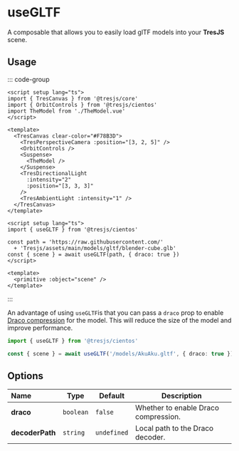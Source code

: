 # useGLTF

<DocsDemo>
  <UseGLTFDemo />
</DocsDemo>

A composable that allows you to easily load glTF models into your **TresJS** scene.

## Usage

::: code-group
```vue [app.vue]
<script setup lang="ts">
import { TresCanvas } from '@tresjs/core'
import { OrbitControls } from '@tresjs/cientos'
import TheModel from './TheModel.vue'
</script>

<template>
  <TresCanvas clear-color="#F78B3D">
    <TresPerspectiveCamera :position="[3, 2, 5]" />
    <OrbitControls />
    <Suspense>
      <TheModel />
    </Suspense>
    <TresDirectionalLight
      :intensity="2"
      :position="[3, 3, 3]"
    />
    <TresAmbientLight :intensity="1" />
  </TresCanvas>
</template>
```
```vue{2,6} [TheModel.vue]
<script setup lang="ts">
import { useGLTF } from '@tresjs/cientos'

const path = 'https://raw.githubusercontent.com/'
  + 'Tresjs/assets/main/models/gltf/blender-cube.glb'
const { scene } = await useGLTF(path, { draco: true })
</script>

<template>
  <primitive :object="scene" />
</template>
```
:::

An advantage of using `useGLTF`is that you can pass a `draco` prop to enable [Draco compression](https://threejs.org/docs/index.html?q=drac#examples/en/loaders/DRACOLoader) for the model. This will reduce the size of the model and improve performance.

```ts
import { useGLTF } from '@tresjs/cientos'

const { scene } = await useGLTF('/models/AkuAku.gltf', { draco: true })
```

## Options

| Name            | Type      | Default     | Description                          |
| :-------------- | --------- | ----------- | ------------------------------------ |
| **draco**       | `boolean` | `false`     | Whether to enable Draco compression. |
| **decoderPath** | `string`  | `undefined` | Local path to the Draco decoder.     |
